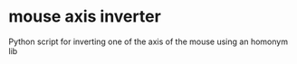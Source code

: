 # mouse axis inverter
 Python script for inverting one of the axis of the mouse using an homonym lib
